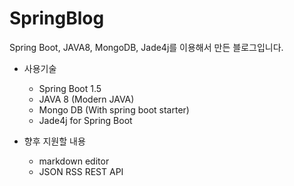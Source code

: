 # SpringBlog
Spring Boot, JAVA8, MongoDB, Jade4j를 이용해서 만든 블로그입니다.

* 사용기술
  * Spring Boot 1.5
  * JAVA 8 (Modern JAVA)
  * Mongo DB (With spring boot starter)
  * Jade4j for Spring Boot
  
* 향후 지원할 내용
  * markdown editor
  * JSON RSS REST API
